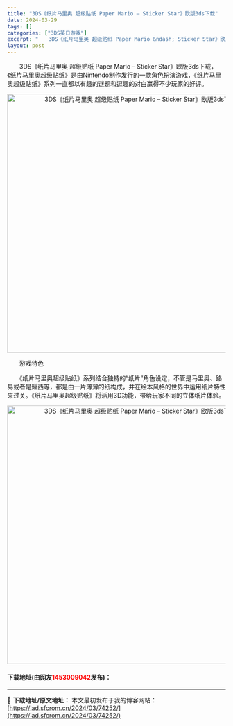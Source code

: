 ```yaml
---
title: "3DS《纸片马里奥 超级贴纸 Paper Mario – Sticker Star》欧版3ds下载"
date: 2024-03-29
tags: []
categories: ["3DS英日游戏"]
excerpt: "　　3DS《纸片马里奥 超级贴纸 Paper Mario &ndash; Sticker Star》欧版3ds下载，《纸片马里奥超级贴纸》是由Nintendo制作发行的一款角色扮演游戏，《纸片马里奥超级贴纸》系列一直都以有趣的谜题和逗趣的对白赢得不少玩家的好评。 　　游戏特色 　　《纸片马里奥超级贴&hellip;"
layout: post
---
```


 <p>　　3DS《纸片马里奥 超级贴纸 Paper Mario &ndash; Sticker Star》欧版3ds下载，《纸片马里奥超级贴纸》是由Nintendo制作发行的一款角色扮演游戏，《纸片马里奥超级贴纸》系列一直都以有趣的谜题和逗趣的对白赢得不少玩家的好评。</p> <p align="center"><img align="" border="0" src="https://lad.sfcrom.cn/wp-content/uploads/2024/03/20240329_6606245a2131f.png" width="598" alt="3DS《纸片马里奥 超级贴纸 Paper Mario – Sticker Star》欧版3ds下载" /></p> <p>　　游戏特色</p> <p>　　《纸片马里奥超级贴纸》系列结合独特的&ldquo;纸片&rdquo;角色设定，不管是马里奥、路易或者是耀西等，都是由一片薄薄的纸构成，并在绘本风格的世界中运用纸片特性来过关。《纸片马里奥超级贴纸》将活用3D功能，带给玩家不同的立体纸片体验。</p> <p align="center"><img align="" border="0" src="https://lad.sfcrom.cn/wp-content/uploads/2024/03/20240329_6606245b6a20f.png" width="597" alt="3DS《纸片马里奥 超级贴纸 Paper Mario – Sticker Star》欧版3ds下载" /></p> <p><h4>下载地址(由网友<font color="red">1453009042</font>发布)：</h4></p> 

---
📖 **下载地址/原文地址：** 本文最初发布于我的博客网站：[https://lad.sfcrom.cn/2024/03/74252/](https://lad.sfcrom.cn/2024/03/74252/)
